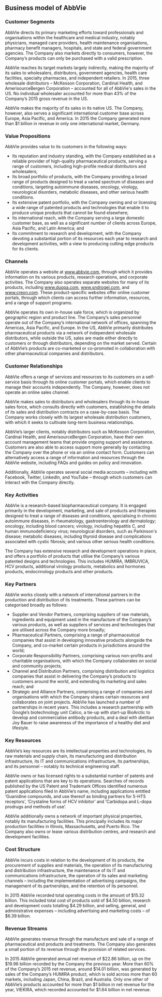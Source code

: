 Business model of AbbVie
------------------------

 ### Customer Segments

 AbbVie directs its primary marketing efforts toward professionals and organisations within the healthcare and medical industry, notably physicians, managed care providers, health maintenance organisations, pharmacy benefit managers, hospitals, and state and federal government agencies. The Company also markets directly to consumers, however, the Company’s products can only be purchased with a valid prescription.

 AbbVie reaches its target markets largely indirectly, making the majority of its sales to wholesalers, distributors, government agencies, health care facilities, specialty pharmacies, and independent retailers. In 2015, three wholesale distributors – McKesson Corporation, Cardinal Health, and AmerisourceBergen Corporation – accounted for all of AbbVie's sales in the US. No individual wholesaler accounted for more than 43% of the Company’s 2015 gross revenue in the US.

 AbbVie makes the majority of its sales in its native US. The Company, however, also serves a significant international customer base across Europe, Asia Pacific, and America. In 2015 the Company generated more than $1 billion in revenue in only one international market, Germany.

 ### Value Propositions

 AbbVie provides value to its customers in the following ways:

  * Its reputation and industry standing, with the Company established as a reliable provider of high-quality pharmaceutical products, serving a range of customers, including high-profile medical distributors and wholesalers;
 * Its broad portfolio of products, with the Company providing a broad range of products designed to treat a varied spectrum of diseases and conditions, targeting autoimmune diseases, oncology, virology, neurological disorders, metabolic diseases, and other serious health conditions.
 * Its extensive patent portfolio, with the Company owning and or licensing a wide range of patented products and technologies that enable it to produce unique products that cannot be found elsewhere;
 * Its international reach, with the Company serving a large domestic customer base, as well as a significant number of clients across Europe, Asia Pacific, and Latin America; and
 * Its commitment to research and development, with the Company devoting a substantial portion of its resources each year to research and development activities, with a view to producing cutting edge products for its clients.
  ### Channels

 AbbVie operates a website at www.abbvie.com, through which it provides information on its various products, research operations, and corporate activities. The Company also operates separate websites for many of its products, including www.duopa.com, www.sndrogel.com, and www.creon.com. These product-specific websites offer online customer portals, through which clients can access further information, resources, and a range of support programs.

 AbbVie operates its own in-house sale force, which is organized by geographic region and product line. The Company’s sales personnel operate out of the Company’s international network of offices, spanning the Americas, Asia Pacific, and Europe. In the US, AbbVie primarily distributes pharmaceutical products via a network of independent wholesale distributors, while outside the US, sales are made either directly to customers or through distributors, depending on the market served. Certain of AbbVie’s products are co-marketed or co-promoted in collaboration with other pharmaceutical companies and distributors.

 ### Customer Relationships

 AbbVie offers a range of services and resources to its customers on a self-service basis through its online customer portals, which enable clients to manage their accounts independently. The Company, however, does not operate an online sales channel.

 AbbVie makes sales to distributors and wholesalers through its in-house sales force, which consults directly with customers, establishing the details of its sales and distribution contracts on a case-by-case basis. The Company works closely with its largest wholesale distribution customers, with which it seeks to cultivate long-term business relationships.

 AbbVie’s larger clients, notably distributors such as McKesson Corporation, Cardinal Health, and AmerisourceBergen Corporation, have their own account management teams that provide ongoing support and assistance. Customers are also able to access support more generally by contacting the Company over the phone or via an online contact form. Customers can alternatively access a range of information and resources through the AbbVie website, including FAQs and guides on policy and innovation.

 Additionally, AbbVie operates several social media accounts – including with Facebook, Twitter, LinkedIn, and YouTube – through which customers can interact with the Company directly.

 ### Key Activities

 AbbVie is a research-based biopharmaceutical company. It is engaged primarily in the development, marketing, and sale of products and therapies designed to treat a range of diseases and conditions, specialising in chronic autoimmune diseases, in rheumatology, gastroenterology and dermatology; oncology, including blood cancers; virology, including hepatitis C, and human immunodeficiency virus; neurological disorders, such as Parkinson's disease; metabolic diseases, including thyroid disease and complications associated with cystic fibrosis; and various other serious health conditions.

 The Company has extensive research and development operations in place, and offers a portfolio of products that utilise the Company’s various patented designs and technologies. This includes HUMIRA, IMBRUVICA, HCV products, additional virology products, metabolics and hormones products, endocrinology products and other products.

 ### Key Partners

 AbbVie works closely with a network of international partners in the production and distribution of its treatments. These partners can be categorised broadly as follows:

  * Supplier and Vendor Partners, comprising suppliers of raw materials, ingredients and equipment used in the manufacture of the Company’s various products, as well as suppliers of services and technologies that are utilised across the Company more broadly;
 * Pharmaceutical Partners, comprising a range of pharmaceutical companies that assist in developing innovative products alongside the Company, and co-market certain products in jurisdictions around the world;
 * Corporate Responsibility Partners, comprising various non-profits and charitable organisations, with which the Company collaborates on social and community projects;
 * Channel and Distribution Partners, comprising distribution and logistics companies that assist in delivering the Company’s products to customers around the world, and extending its marketing and sales reach; and
 * Strategic and Alliance Partners, comprising a range of companies and organisations with which the Company shares certain resources and collaborates on joint projects.
  AbbVie has launched a number of partnerships in recent years. This includes a research partnership with Google’s biotechnology unit Calico, a tie-up with start-up BioArctic to develop and commercialise antibody products, and a deal with dietitian Joy Bauer to raise awareness of the importance of a healthy diet and lifestyle.

 ### Key Resources

 AbbVie’s key resources are its intellectual properties and technologies, its raw materials and supply chain, its manufacturing and distribution infrastructure, its IT and communications infrastructure, its partnerships, and its personnel – notably its technical engineering staff.

 AbbVie owns or has licensed rights to a substantial number of patents and patent applications that are key to its operations. Searches of records published by the US Patent and Trademark Offices identified numerous patent applications filed in AbbVie’s name, including applications entitled ‘Guanidine compounds, and use thereof as binding partners for 5-HT5 receptors’, ‘Crystaline forms of HCV inhibitor’ and ‘Carbidopa and L-dopa prodrugs and methods of use’.

 AbbVie additionally owns a network of important physical properties, notably its manufacturing facilities. This principally includes its major production facilities in Illinois, Massachusetts, and Puerto Rico. The Company also owns or lease various distribution centres, and research and development facilities.

 ### Cost Structure

 AbbVie incurs costs in relation to the development of its products, the procurement of supplies and materials, the operation of its manufacturing and distribution infrastructure, the maintenance of its IT and communications infrastructure, the operation of its sales and marketing channels – including the implementation of advertising campaigns, the management of its partnerships, and the retention of its personnel.

 In 2015 AbbVie recorded total operating costs in the amount of $15.32 billion. This included total cost of products sold of $4.50 billion, research and development costs totalling $4.29 billion, and selling, general, and administrative expenses – including advertising and marketing costs – of $6.39 billion.

 ### Revenue Streams

 AbbVie generates revenue through the manufacture and sale of a range of pharmaceutical and products and treatments. The Company also generates a small portion of its revenue through the provision of related services.

 In 2015 AbbVie generated annual net revenue of $22.86 billion, up on the $19.96 billion recorded by the Company the previous year. More than 60% of the Company’s 2015 net revenue, around $14.01 billion, was generated by sales of the Company’s HUMIRA product, which is sold across more than 60 markets, including Japan, China, Brazil, and Australia. Only one other of AbbVie’s products accounted for more than $1 billion in net revenue for the year, VIEKIRA, which recorded accounted for $1.64 billion in net revenue.
